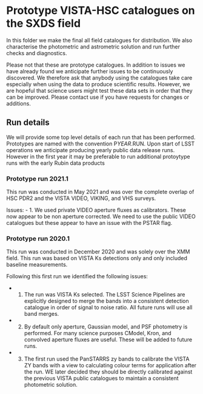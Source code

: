 # Prototype VISTA-HSC catalogues on the SXDS field

In this folder we make the final all field catalogues for distribution. We also characterise the photometric and astrometric solution and run further checks and diagnostics.

Please not that these are prototype catalogues. In addition to issues we have already found we anticipate further issues to be continuously discovered. We therefore ask that anybody using the catalogues take care especially when using the data to produce scientific results. However, we are hopeful that science users might test these data sets in order that they can be improved. Please contact use if you have requests for changes or additions.



## Run details

We will provide some top level details of each run that has been performed. Prototypes are named with the convention P$YEAR.$RUN. Upon start of LSST operations we anticipate producing yearly public data release runs. However in the first year it may be preferable to run additional protoytype runs with the early Rubin data products

### Prototype run 2021.1

This run was conducted in May 2021 and was over the complete overlap of HSC PDR2 and the VISTA VIDEO, VIKING, and VHS surveys. 

Issues:
    - 1. We used private VIDEO aperture fluxes as calibrators. These now appear to be non aperture corrected. We need to use the public VIDEO catalogues but these appear to have an issue with the PSTAR flag.

### Prototype run 2020.1 

This run was conducted in December 2020 and was solely over the XMM field. This run was based on VISTA Ks detections only and only included baseline measurements.

Following this first run we identified the following issues:

- 1. The run was VISTA Ks selected. The LSST Science Pipelines are explicitly designed to merge the bands into a consistent detection catalogue in order of signal to noise ratio. All future runs will use all band merges.

- 2. By default only aperture, Gaussian model, and PSF photometry is performed. For many science purposes CModel, Kron, and convolved aperture fluxes are useful. These will be added to future runs. 

- 3. The first run used the PanSTARRS zy bands to calibrate the VISTA ZY bands with a view to calculating colour terms for application after the run. WE later decided they should be directly calibrated against the previous VISTA public catalogues to maintain a consistent photometric solution.
